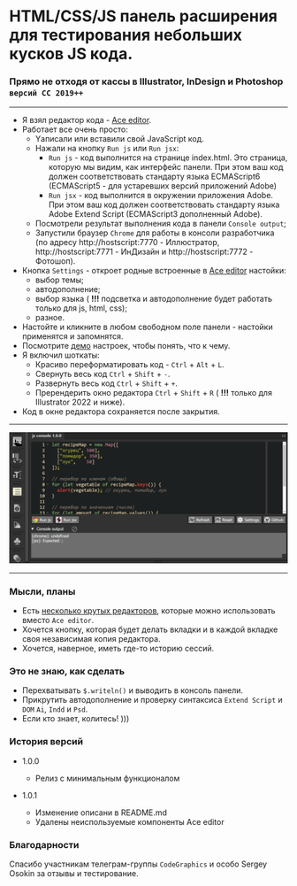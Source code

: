 HTML/CSS/JS панель расширения для тестирования небольших кусков JS кода.
===

### Прямо не отходя от кассы в Illustrator, InDesign и Photoshop `версий CC 2019++` 

---

* Я взял редактор кода - [Ace editor](https://ace.c9.io/#nav=about).
* Работает все очень просто:
  * Yаписали или вставили свой JavaScript код.
  * Нажали на кнопку `Run js` или `Run jsx`:
    * `Run js` - код выполнится на странице index.html. Это страница, которую мы видим, как интерфейс панели. При этом
      ваш код должен соответствовать стандарту языка ECMAScript6 (ECMAScript5 - для устаревших версий приложений Adobe)
    * `Run jsx` - код выполнится в окружении приложения Adobe. При этом ваш код должен соответствовать стандарту языка
      Adobe Extend Script (ECMAScript3 дополненный Adobe).
  * Посмотрели результат выполнения кода в панели `Console output`;
  * Запустили браузер `Chrome` для работы в консоли разработчика (по
    адресу http://hostscript:7770 - Иллюстратор, http://hostscript:7771 - ИнДизайн и http://hostscript:7772 -
    Фотошоп).
* Кнопка `Settings` - откроет родные встроенные в [Ace editor](https://ace.c9.io/#nav=about) настойки:
  * выбор темы;
  * автодополнение;
  * выбор языка ( **!!!** подсветка и автодополнение будет работать только для js, html, css);
  * разное.
* Настойте и кликните в любом свободном поле панели - настойки применятся и запомнятся.
* Посмотрите [демо](https://ace.c9.io/build/kitchen-sink.html) настроек, чтобы понять, что к чему.
* Я включил шоткаты:
  * Красиво переформатировать код - `Ctrl` + `Alt` + `L`.
  * Свернуть весь код `Ctrl` + `Shift` + `-`.
  * Развернуть весь код `Ctrl` + `Shift` + `+`.
  * Пререндерить окно редактора `Ctrl` + `Shift` + `R` ( **!!!** только для Illustrator 2022 и ниже).
* Код в окне редактора сохраняется после закрытия.

---

![console](assets/img/info/info.png)

---

### Мысли, планы

* Есть [несколько крутых редакторов](https://js.libhunt.com/ace-alternatives), которые можно использовать вместо
  `Ace editor`.
* Хочется кнопку, которая будет делать вкладки и в каждой вкладке своя независимая копия редактора.
* Хочется, наверное, иметь где-то историю сессий.

### Это не знаю, как сделать

* Перехватывать `$.writeln()` и выводить в консоль панели.
* Прикрутить автодополнение и проверку синтаксиса `Extend Script` и `DOM` `Ai`, `Indd` и `Psd`.
* Если кто знает, колитесь! )))

### История версий

* 1.0.0
  * Релиз с минимальным функционалом

* 1.0.1 
  * Изменение описани в README.md
  * Удалены неиспользуемые компоненты Ace editor

### Благодарности
Спасибо участникам телеграм-группы `CodeGraphics` и особо Sergey Osokin за отзывы и тестирование.